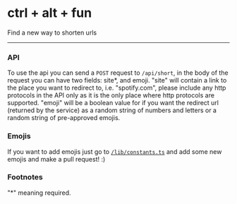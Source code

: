 # ctrl + alt + fun

Find a new way to shorten urls

---

### API

To use the api you can send a `POST` request to `/api/short`, in the body of the request you can have two fields: site*, and emoji. "site" will contain a link to the place you want to redirect to, i.e. "spotify.com", please include any http protocols in the API only as it is the only place where http protocols are supported. "emoji" will be a boolean value for if you want the redirect url (returned by the service) as a random string of numbers and letters or a random string of pre-approved emojis.

### Emojis

If you want to add emojis just go to [`/lib/constants.ts`](https://github.com/zaidmukaddam/ctrlaltfun/blob/main/lib/constants.ts) and add some new emojis and make a pull request! :)

### Footnotes

"*" meaning required.